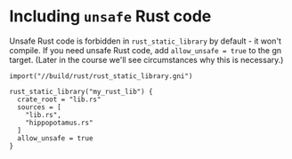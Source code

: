 # Including `unsafe` Rust code

Unsafe Rust code is forbidden in `rust_static_library` by default - it won't
compile. If you need unsafe Rust code, add `allow_unsafe = true` to the
gn target. (Later in the course we'll see circumstances why this is necessary.)

```gn
import("//build/rust/rust_static_library.gni")

rust_static_library("my_rust_lib") {
  crate_root = "lib.rs"
  sources = [
    "lib.rs",
    "hippopotamus.rs"
  ]
  allow_unsafe = true
}